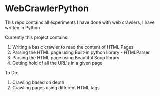 WebCrawlerPython
================

This repo contains all experiments I have done with web crawlers, I have written in Python

Currently this project contains:
1. Writing a basic crawler to read the content of HTML Pages <br>
2. Parsing the HTML page using Built-in python library - HTMLParser <br>
3. Parsing the HTML page using Beautiful Soup library <br>
4. Getting hold of all the URL's in a given page <br>

To Do: <br>
1. Crawling based on depth<br>
2. Crawling pages using different HTML tags<br>
